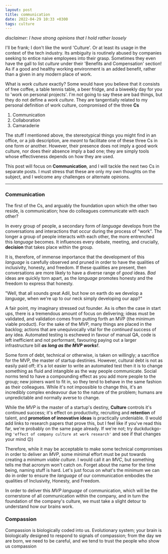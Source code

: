 ```yaml
---
layout: post
title: communication
date: 2022-04-29 10:33 +0300
tags: culture
---
```

*disclaimer: I have strong opinions that I hold rather loosely*

I'll be frank; I don't like the word 'Culture'. Or at least its usage in the context of the tech industry. Its ambiguity is routinely abused by companies seeking to entice naive employees into their grasp. Sometimes they even have the gall to list *culture* under their 'Benefits and Compensation' section! As if a good and healthy working environment is an added benefit, rather than a given in any modern place of work.

What is *work culture* exactly? Some would have you believe that it consists of free coffee, a table tennis table, a beer fridge, and a biweekly day for you to 'work on personal projects'. I'm not going to say these are bad things, but they do not define a *work culture*. They are tangentially related to my personal definition of work culture, compromised of the three **Cs**

1. Communication
2. Collaboration
3. Camaraderie

The stuff I mentioned above, the stereotypical things you might find in an office, or a job description, are *meant* to facilitate one of these three Cs in one form or another. However, their presence does not imply a good work culture, nor does their absence imply a bad one; they are simply tools whose effectiveness depends on how they are used.

This post will focus on **Communication**, and I will tackle the next two Cs in separate posts. I must stress that these are only my own thoughts on the subject, and I welcome any challenges or alternate opinions.

--- 
### Communication

The first of the Cs, and arguably the foundation upon which the other two reside, is communication; how do colleagues communicate with each other?

In every group of people, a secondary form of *language* develops from the conversations and interactions that occur during the process of "work". The longer a group of people interacts with each other, the more entrenched this *language* becomes. It influences every debate, meeting, and crucially, **decision** that takes place within the group.  

[//]: # (Expand on languages; give examples)
[//]: # (Talk about affect on processes, e.g onboarding, etc)


It is, therefore, of immense importance that the development of this *language* is carefully observed and pruned in order to have the qualities of inclusivity, honesty, and freedom. If these qualities are present, then conversations are more likely to have a diverse range of *good* ideas. *Bad* ideas are quickly torn apart, as the *language* promotes honesty and the freedom to express that honesty.

"Well, that all sounds great Adil, but how on earth do we develop a *language*, when we're up to our neck simply developing our app?"

A fair point, my imaginary stressed out founder. As is often the case in start ups, there is a tremendous amount of focus on delivering; ideas must be validated, and validation comes from putting forth an MVP (the minimum viable product). For the sake of the MVP, many things are placed in the backlog; actions that are unequivocally vital for the *continued* success of any idea. Automated testing is eschewed in favour of manual QA, code is left inefficient and not performant, favouring paying out a larger infrastructure bill ***as long as the MVP works!***.

Some form of debt, technical or otherwise, is taken on willingly; a sacrifice for the MVP, the master of startup destinies. However, cultural debt is not as easily paid off; it's a lot easier to write an automated test then it is to change something as fluid and intangible as the way people communicate. Social norms tend to have a compounding effect as you add more people to the group; new joiners want to fit in, so they tend to behave in the same fashion as their colleagues. While it's not impossible to change this, it's an incredibly complex endeavour due to the nature of the problem; humans are unpredictable and normally averse to change.

While the *MVP* is the master of a startup's destiny, **Culture** controls it's continued success; it's effect on productivity, recruiting and **retention** of talent, and **promotion of innovative ideas** is practically undeniable. (I would add links to research papers that prove this, but I feel like if you've read this far, we're probably on the same page already. If we're not; try duckduckgo-ing `'effect of company culture at work research'` and see if that changes your mind 😉)

[//]: # (give examples https://scholarworks.waldenu.edu/cgi/viewcontent.cgi?article=3612&context=dissertations)
[//]: # (give examples https://scholarworks.waldenu.edu/cgi/viewcontent.cgi?article=3612&context=dissertations)

Therefore, while it may be acceptable to make some technical compromises in order to deliver an *MVP*, some minimal effort must be put towards creating a *minimum viable culture*. I would call it an *MVC*, but something tells me that acronym won't catch on. Forget about the name for the time being, naming stuff is hard. Let's just focus on what's the minimum we can do in order to ensure the *language* of our communication embodies the qualities of Inclusivity, Honesty, and Freedom.

In order to deliver this *MVP language* of communication, which will be the cornerstone of all communication within the company, and in turn the foundation of the company's culture, we must take a slight detour to understand how our brains work. 

### Compassion

Compassion is biologically coded into us. Evolutionary system; your brain is biologically designed to respond to signals of compassion; from the day we are born, we need to be careful, and we tend to trust the people who show us compassion
